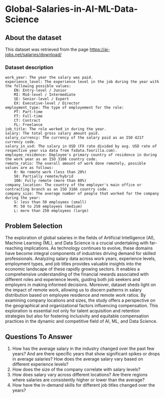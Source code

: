# Global-Salaries-in-AI-ML-Data-Science

## About the dataset
This dataset was retrieved from the page https://ai-jobs.net/salaries/download/

### Dataset description

    work_year: The year the salary was paid.
    experience_level: The experience level in the job during the year with the following possible values:
        EN: Entry-level / Junior
        MI: Mid-level / Intermediate
        SE: Senior-level / Expert
        EX: Executive-level / Director
    employment_type: The type of employement for the role:
        PT: Part-time
        FT: Full-time
        CT: Contract
        FL: Freelance
    job_title: The role worked in during the year.
    salary: The total gross salary amount paid.
    salary_currency: The currency of the salary paid as an ISO 4217 currency code.
    salary_in_usd: The salary in USD (FX rate divided by avg. USD rate of respective year via data from fxdata.foorilla.com).
    employee_residence: Employee's primary country of residence in during the work year as an ISO 3166 country code.
    remote_ratio: The overall amount of work done remotely, possible values are as follows:
        0: No remote work (less than 20%)
        50: Partially remote/hybrid
        100: Fully remote (more than 80%)
    company_location: The country of the employer's main office or contracting branch as an ISO 3166 country code.
    company_size: The average number of people that worked for the company during the year:
        S: less than 50 employees (small)
        M: 50 to 250 employees (medium)
        L: more than 250 employees (large)


## Problem Selection
The exploration of global salaries in the fields of Artificial Intelligence (AI), Machine Learning (ML), and Data Science is a crucial undertaking with far-reaching implications. As technology continues to evolve, these domains have become integral components of industries driving demand for skilled professionals. Analyzing salary data across work years, experience levels, employment types, and job titles provides valuable insights into the economic landscape of these rapidly growing sectors. It enables a comprehensive
understanding of the financial rewards associated with different roles and experience levels, guiding both job seekers and employers in making informed decisions. Moreover, dataset sheds light on the impact of remote work, allowing us to discern patterns in salary distribution based on employee residence and remote work ratios. By examining company locations and sizes, the study offers a perspective on the geographical and organizational factors influencing compensation. This exploration is essential not only for talent acquisition and retention strategies but also for fostering inclusivity and equitable compensation practices in the dynamic and competitive field of AI, ML, and Data Science.

## Questions To Answer
1. How has the average salary in the industry changed over the past few years? And are there specific years that show significant spikes or drops in average salaries? How does the average salary vary based on different experience levels?
2. How does the size of the company correlate with salary levels?
3. How does salary vary across different locations? Are there regions where salaries are consistently higher or lower than the average?
4. How have the in-demand skills for different job titles changed over the years?
